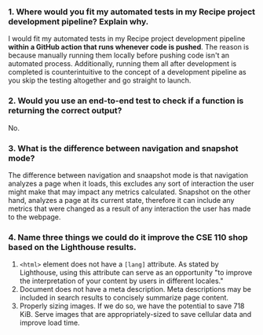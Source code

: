 ### 1. Where would you fit my automated tests in my Recipe project development pipeline? Explain why.

I would fit my automated tests in my Recipe project development pipeline **within a GitHub action that runs whenever code is pushed**. The reason is because manually running them locally before pushing code isn't an automated process. Additionally, running them all after development is completed is counterintuitive to the concept of a development pipeline as you skip the testing altogether and go straight to launch.

### 2. Would you use an end-to-end test to check if a function is returning the correct output?

No.

### 3. What is the difference between navigation and snapshot mode?

The difference between navigation and snaapshot mode is that navigation analyzes a page when it loads, this excludes any sort of interaction the user might make that may impact any metrics calculated. Snapshot on the other hand, analyzes a page at its current state, therefore it can include any metrics that were changed as a result of any interaction the user has made to the webpage.

### 4. Name three things we could do it improve the CSE 110 shop based on the Lighthouse results.

1. `<html>` element does not have a `[lang]` attribute. As stated by Lighthouse, using this attribute can serve as an opportunity "to improve the interpretation of your content by users in different locales."
2. Document does not have a meta description. Meta descriptions may be included in search results to concisely summarize page content.
3. Properly sizing images. If we do so, we have the potential to save 718 KiB. Serve images that are appropriately-sized to save cellular data and improve load time.
